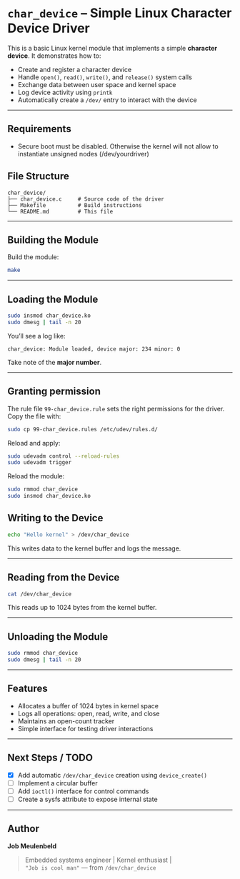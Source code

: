 # `char_device` – Simple Linux Character Device Driver

This is a basic Linux kernel module that implements a simple **character device**. It demonstrates how to:

- Create and register a character device
- Handle `open()`, `read()`, `write()`, and `release()` system calls
- Exchange data between user space and kernel space
- Log device activity using `printk`
- Automatically create a `/dev/` entry to interact with the device

---

## Requirements

- Secure boot must be disabled. Otherwise the kernel will not allow to instantiate unsigned nodes (/dev/yourdriver)

## File Structure

```
char_device/
├── char_device.c     # Source code of the driver
├── Makefile          # Build instructions
└── README.md         # This file
```

---

## Building the Module

Build the module:

```bash
make
```

---

## Loading the Module

```bash
sudo insmod char_device.ko
sudo dmesg | tail -n 20
```

You’ll see a log like:

```
char_device: Module loaded, device major: 234 minor: 0
```

Take note of the **major number**.

---

## Granting permission

The rule file `99-char_device.rule` sets the right permissions for the driver. Copy the file with:
```bash
sudo cp 99-char_device.rules /etc/udev/rules.d/
```

Reload and apply:

```bash
sudo udevadm control --reload-rules
sudo udevadm trigger
```

Reload the module:

```bash
sudo rmmod char_device
sudo insmod char_device.ko
```

## Writing to the Device

```bash
echo "Hello kernel" > /dev/char_device
```

This writes data to the kernel buffer and logs the message.

---

## Reading from the Device

```bash
cat /dev/char_device
```

This reads up to 1024 bytes from the kernel buffer.

---

## Unloading the Module

```bash
sudo rmmod char_device
sudo dmesg | tail -n 20
```

---

## Features

- Allocates a buffer of 1024 bytes in kernel space
- Logs all operations: open, read, write, and close
- Maintains an open-count tracker
- Simple interface for testing driver interactions

---

## Next Steps / TODO

- [x] Add automatic `/dev/char_device` creation using `device_create()`
- [ ] Implement a circular buffer
- [ ] Add `ioctl()` interface for control commands
- [ ] Create a sysfs attribute to expose internal state

---

## Author

**Job Meulenbeld**  
> Embedded systems engineer | Kernel enthusiast |  
> `"Job is cool man"` — from `/dev/char_device`
